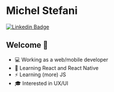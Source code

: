 # Michel Stefani 

[![Linkedin Badge](https://img.shields.io/badge/-LinkedIn-blue?style=flat-square&logo=Linkedin&logoColor=white&link=https://www.linkedin.com/in/k-schaeffer/)](https://www.linkedin.com/in/michelstefanii/)

## Welcome 👋

- 💻 Working as a web/mobile developer
- 🌱 Learning React and React Native
- ⚡ Learning (more) JS
- :mortar_board: Interested in UX/UI
